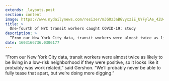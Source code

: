 ```yaml
--- 
extends: _layouts.post 
section: content 
image: https://www.nydailynews.com/resizer/m3G0z3aBGvyxziE_UYFylAe_4ZU=/1200x0/center/middle/cloudfront-us-east-1.images.arcpublishing.com/tronc/KLF33T4SVJAIDO6XVZEOCPETNU.jpg 
title: > 
  One-fourth of NYC transit workers caught COVID-19: study 
description: > 
  “From our New York City data, transit workers were almost twice as likely to be living in a low-risk neighborhood if they were positive, so it looks like it probably was work related,” said Gershon.“We’ll probably never be able to fully tease that apart, but we’re doing more digging.” 
date: 1603166736.0306177 
--- 
```

<div><p class=""> &#8220;From our New York City data, transit workers were almost twice as likely to be living in a low-risk neighborhood if they were positive, so it looks like it probably was work related,&#8221; said Gershon. &#8220;We&#8217;ll probably never be able to fully tease that apart, but we&#8217;re doing more digging.&#8221;</p> </div>